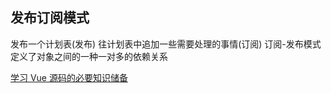 ## 发布订阅模式
发布一个计划表(发布)
往计划表中追加一些需要处理的事情(订阅)
订阅-发布模式定义了对象之间的一种一对多的依赖关系



[学习 Vue 源码的必要知识储备](https://juejin.im/post/5ce5565d6fb9a07ed2244513)

